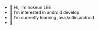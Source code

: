 - 👋 Hi, I’m hokeun.LEE
- 👀 I’m interested in android develop
- 🌱 I’m currently learning java,kotlin,android
- 🔨 
<!---
h0keun/h0keun is a ✨ special ✨ repository because its `README.md` (this file) appears on your GitHub profile.
You can click the Preview link to take a look at your changes.
--->
